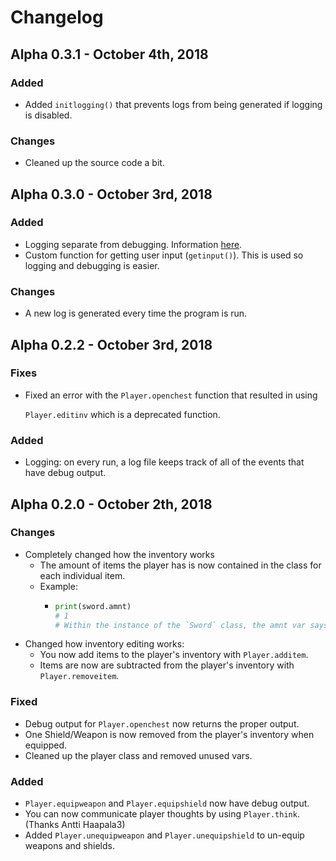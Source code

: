 # Changelog

## Alpha 0.3.1 - October 4th, 2018

### Added
* Added `initlogging()` that prevents logs from being generated if logging is disabled.

### Changes
* Cleaned up the source code a bit.

## Alpha 0.3.0 - October 3rd, 2018

### Added

* Logging separate from debugging. Information [here](../documentation/7.-debugging.md#8-2-logging).
* Custom function for getting user input \(`getinput()`\). This is used so logging and debugging is easier.

### Changes

* A new log is generated every time the program is run.


## Alpha 0.2.2 - October 3rd, 2018

### Fixes

* Fixed an error with the `Player.openchest` function that resulted in using 

  `Player.editinv` which is a deprecated function. 

### Added

* Logging: on every run, a log file keeps track of all of the events that have debug output.


## Alpha 0.2.0 - October 2th, 2018

### Changes

* Completely changed how the inventory works
  * The amount of items the player has is now contained in the class for each individual item.
  * Example:
    * ```python
      print(sword.amnt)
      # 1  
      # Within the instance of the `Sword` class, the amnt var says that the player has 1 sword.
      ```
* Changed how inventory editing works:
  * You now add items to the player's inventory with `Player.additem`.
  * Items are now are subtracted from the player's inventory with `Player.removeitem`.

### Fixed

* Debug output for `Player.openchest` now returns the proper output.
* One Shield/Weapon is now removed from the player's inventory when equipped.
* Cleaned up the player class and removed unused vars.

### Added

* `Player.equipweapon` and `Player.equipshield` now have debug output.
* You can now communicate player thoughts by using `Player.think`. \(Thanks Antti Haapala3\)
* Added `Player.unequipweapon` and `Player.unequipshield` to un-equip weapons and shields.

